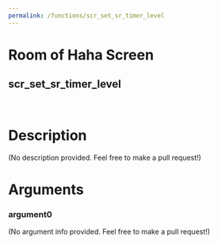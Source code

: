 ```yaml
---
permalink: /functions/scr_set_sr_timer_level
---
```

# Room of Haha Screen  
## scr_set_sr_timer_level  
&nbsp;  
# Description  
(No description provided. Feel free to make a pull request!) 
&nbsp;  
# Arguments
### argument0
(No argument info provided. Feel free to make a pull request!)
&nbsp;  


